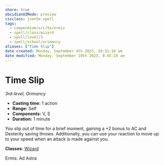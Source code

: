 ```yaml
---
share: true
obsidianUIMode: preview
cssclass: json5e-spell
tags:
  - compendium/src/5e/ermis
  - spell/class/wizard
  - spell/level/3
  - spell/school/orimancy
aliases: ["Time Slip"]
date created: Monday, September 4th 2023, 10:31:10 am
date modified: Monday, September 18th 2023, 8:45:28 am
---
```

# Time Slip

*3rd-level, Orimancy*  

- **Casting time:** 1 action
- **Range:** Self
- **Components:** V, S
- **Duration:** 1 minute

You slip out of time for a brief moment, gaining a +2 bonus to AC and Dexterity saving throws. Additionally, you can use your reaction to move up to your speed when an attack is made against you.

**Classes**: [Wizard](../../5e-compendium/classes/wizard.md#)

Ermis: Ad Astra